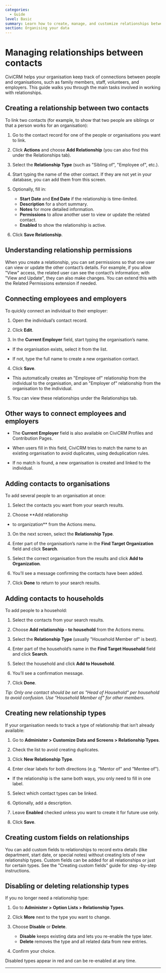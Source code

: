 ```yaml
---
categories:
  - Guide
level: Basic
summary: Learn how to create, manage, and customize relationships between contacts in CiviCRM to accurately reflect connections in your organisation's database.
section: Organising your data
---
```


# Managing relationships between contacts

CiviCRM helps your organisation keep track of connections between people and organisations, such as family members, staff, volunteers, and employers. This guide walks you through the main tasks involved in working with relationships.

## Creating a relationship between two contacts

To link two contacts (for example, to show that two people are siblings or that a person works for an organisation):

1. Go to the contact record for one of the people or organisations you want to link.

2. Click **Actions** and choose **Add Relationship** (you can also find this under the Relationships tab).

3. Select the **Relationship Type** (such as "Sibling of", "Employee of", etc.).

4. Start typing the name of the other contact. If they are not yet in your database, you can add them from this screen.

5. Optionally, fill in:
   - **Start Date** and **End Date** if the relationship is time-limited.
   - **Description** for a short summary.
   - **Notes** for more detailed information.
   - **Permissions** to allow another user to view or update the related contact.
   - **Enabled** to show the relationship is active.

6. Click **Save Relationship**.

## Understanding relationship permissions

When you create a relationship, you can set permissions so that one user can view or update the other contact’s details. For example, if you allow "View" access, the related user can see the contact’s information; with "View and Update", they can also make changes. You can extend this with the Related Permissions extension if needed.

## Connecting employees and employers

To quickly connect an individual to their employer:

1. Open the individual’s contact record.

2. Click **Edit**.

3. In the **Current Employer** field, start typing the organisation’s name.

- If the organisation exists, select it from the list.

- If not, type the full name to create a new organisation contact.

4. Click **Save**.

- This automatically creates an "Employee of" relationship from the individual to the organisation, and an "Employer of" relationship from the organisation to the individual.

5. You can view these relationships under the Relationships tab.

## Other ways to connect employees and employers

- The **Current Employer** field is also available on CiviCRM Profiles and Contribution Pages.

- When users fill in this field, CiviCRM tries to match the name to an existing organisation to avoid duplicates, using deduplication rules.

- If no match is found, a new organisation is created and linked to the individual.

## Adding contacts to organisations

To add several people to an organisation at once:

1. Select the contacts you want from your search results.

2. Choose **Add relationship
 - to organization** from the Actions menu.

3. On the next screen, select the **Relationship Type**.

4. Enter part of the organisation’s name in the **Find Target Organization** field and click **Search**.

5. Select the correct organisation from the results and click **Add to Organization**.

6. You’ll see a message confirming the contacts have been added.

7. Click **Done** to return to your search results.

## Adding contacts to households

To add people to a household:

1. Select the contacts from your search results.

2. Choose **Add relationship - to household** from the Actions menu.

3. Select the **Relationship Type** (usually "Household Member of" is best).

4. Enter part of the household’s name in the **Find Target Household** field and click **Search**.

5. Select the household and click **Add to Household**.

6. You’ll see a confirmation message.

7. Click **Done**.

*Tip: Only one contact should be set as "Head of Household" per household to avoid confusion. Use "Household Member of" for other members.*

## Creating new relationship types

If your organisation needs to track a type of relationship that isn’t already available:

1. Go to **Administer > Customize Data and Screens > Relationship Types**.

2. Check the list to avoid creating duplicates.

3. Click **New Relationship Type**.

4. Enter clear labels for both directions (e.g. "Mentor of" and "Mentee of").

- If the relationship is the same both ways, you only need to fill in one label.

5. Select which contact types can be linked.

6. Optionally, add a description.

7. Leave **Enabled** checked unless you want to create it for future use only.

8. Click **Save**.

## Creating custom fields on relationships

You can add custom fields to relationships to record extra details (like department, start date, or special notes) without creating lots of new relationship types. Custom fields can be added for all relationships or just for certain types. See the "Creating custom fields" guide for step
-by-step instructions.

## Disabling or deleting relationship types

If you no longer need a relationship type:

1. Go to **Administer > Option Lists > Relationship Types**.

2. Click **More** next to the type you want to change.

3. Choose **Disable** or **Delete**.
   - **Disable** keeps existing data and lets you re-enable the type later.
   - **Delete** removes the type and all related data from new entries.

4. Confirm your choice.

Disabled types appear in red and can be re-enabled at any time.

---

<!--
Source: https://docs.civicrm.org/user/en/latest/organising
-your-data/relationships/ -->

<!--
This page is a Guide because it provides step
-by-step instructions for specific tasks users want to perform, such as creating, managing, and customizing relationships. It does not provide background theory (Explanation), exhaustive technical detail (Reference), or a hands-on, first-time learning experience (Tutorial). The level is Basic, as it is aimed at non-expert users learning core features. -->

